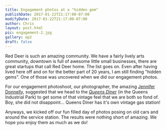 ```yaml
---
title: Engagement photos at a "hidden gem"
publishDate: 2017-01-22T21:17:00-07:00
modifyDate: 2017-01-22T21:17:00-07:00
author: Chris
layout: post.html
pic: engagement-2.jpg
gallery: ep2
draft: false
---
```


Red Deer is such an amazing community.  We have a fairly lively arts community,
downtown is full of awesome little small businesses, there are great startups that
call Red Deer home.  The list goes on.  Even after having lived here off and on
for the better part of 20 years, I am still finding "hidden gems".  One of those
was uncovered when we did our engagement photos.

For our engagement photoshoot, our photographer, the amazing [Jennifer
Donnelly](http://www.donnellyphotography.ca/), suggested that we head to the
[_Queens Diner_](https://www.google.ca/maps/place/Queen's+Diner/@52.2982425,-113.8742298,17z/data=!3m1!4b1!4m5!3m4!1s0x537454888498d079:0x8fecf84d02c27291!8m2!3d52.2982425!4d-113.8720411)
(in the Queens Industrial Park) to get some of that vintage feel that we are
both so fond of.  Boy, she did not disappoint...  Queens Diner has it's own
vintage gas station!

Anyways, we kicked off our fun filled day of photos posing on old cars and
around the service station.  The results were nothing short of amazing.  We
hope you enjoy them as much as we do!
